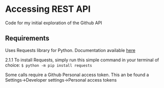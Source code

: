 # Accessing REST API

Code for my initial exploration of the Github API

## Requirements

Uses Requests library for Python. Documentation available [here](https://buildmedia.readthedocs.org/media/pdf/requests/master/requests.pdf)

2.1.1 To install Requests, simply run this simple command in your terminal of choice:
`$ python -m pip install requests`


Some calls require a Github Personal access token. This an be found a Settings->Developer settings->Personal access tokens